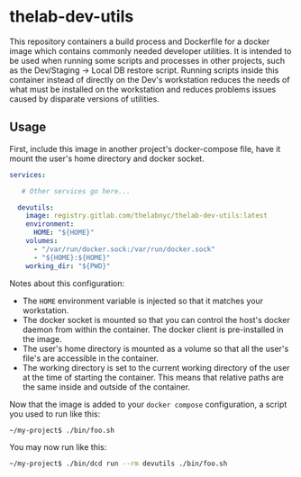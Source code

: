 # thelab-dev-utils

This repository containers a build process and Dockerfile for a docker image which contains commonly needed developer utilities. It is intended to be used when running some scripts and processes in other projects, such as the Dev/Staging -> Local DB restore script. Running scripts inside this container instead of directly on the Dev's workstation reduces the needs of what must be installed on the workstation and reduces problems issues caused by disparate versions of utilities.

## Usage

First, include this image in another project's docker-compose file, have it mount the user's home directory and docker socket.

```yaml
services:

   # Other services go here...

  devutils:
    image: registry.gitlab.com/thelabnyc/thelab-dev-utils:latest
    environment:
      HOME: "${HOME}"
    volumes:
      - "/var/run/docker.sock:/var/run/docker.sock"
      - "${HOME}:${HOME}"
    working_dir: "${PWD}"
```

Notes about this configuration:

- The `HOME` environment variable is injected so that it matches your workstation.
- The docker socket is mounted so that you can control the host's docker daemon from within the container. The docker client is pre-installed in the image.
- The user's home directory is mounted as a volume so that all the user's file's are accessible in the container.
- The working directory is set to the current working directory of the user at the time of starting the container. This means that relative paths are the same inside and outside of the container.

Now that the image is added to your `docker compose` configuration, a script you used to run like this:

```bash
~/my-project$ ./bin/foo.sh
```

You may now run like this:

```bash
~/my-project$ ./bin/dcd run --rm devutils ./bin/foo.sh
```
